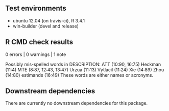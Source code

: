 ## Test environments
* ubuntu 12.04 (on travis-ci), R 3.4.1
* win-builder (devel and release)

## R CMD check results

0 errors | 0 warnings | 1 note

Possibly mis-spelled words in DESCRIPTION:
  ATT (10:90, 16:75)
  Heckman (11:4)
  MTE (8:87, 12:43, 13:47)
  Urzua (11:13)
  Vytlacil (11:24)
  Xie (14:89)
  Zhou (14:80)
  estimands (16:49)
These words are either names or acronyms.

## Downstream dependencies

There are currently no downstream dependencies for this package.



